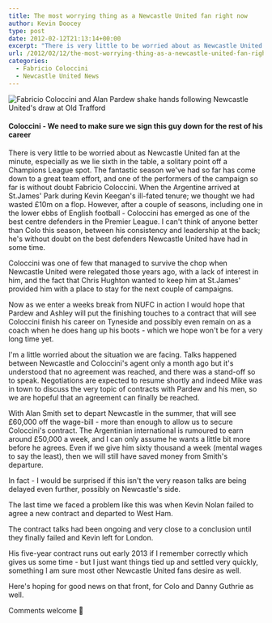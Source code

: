 ```yaml
---
title: The most worrying thing as a Newcastle United fan right now
author: Kevin Doocey
type: post
date: 2012-02-12T21:13:14+00:00
excerpt: "There is very little to be worried about as Newcastle United fan at the minute, especially as we lie sixth in the table, a solitary point off a Champions League spot. The fantastic season we've had.."
url: /2012/02/12/the-most-worrying-thing-as-a-newcastle-united-fan-right-now/
categories:
  - Fabricio Coloccini
  - Newcastle United News
---
```


![Fabricio Coloccini and Alan Pardew shake hands following Newcastle United's draw at Old Trafford](https://www.tynetime.com/wp-content/uploads/2012/02/Fabricio-Coloccini-Newcastle-United.jpg "Fabricio-Coloccini-Newcastle-United")

#### Coloccini - We need to make sure we sign this guy down for the rest of his career

There is very little to be worried about as Newcastle United fan at the minute, especially as we lie sixth in the table, a solitary point off a Champions League spot. The fantastic season we've had so far has come down to a great team effort, and one of the performers of the campaign so far is without doubt Fabricio Coloccini. When the Argentine arrived at St.James' Park during Kevin Keegan's ill-fated tenure; we thought we had wasted £10m on a flop. However, after a couple of seasons, including one in the lower ebbs of English football - Coloccini has emerged as one of the best centre defenders in the Premier League. I can't think of anyone better than Colo this season, between his consistency and leadership at the back; he's without doubt on the best defenders Newcastle United have had in some time.

Coloccini was one of few that managed to survive the chop when Newcastle United were relegated those years ago, with a lack of interest in him, and the fact that Chris Hughton wanted to keep him at St.James' provided him with a place to stay for the next couple of campaigns.

Now as we enter a weeks break from NUFC in action I would hope that Pardew and Ashley will put the finishing touches to a contract that will see Coloccini finish his career on Tyneside and possibly even remain on as a coach when he does hang up his boots - which we hope won't be for a very long time yet.

I'm a little worried about the situation we are facing. Talks happened between Newcastle and Coloccini's agent only a month ago but it's understood that no agreement was reached, and there was a stand-off so to speak. Negotiations are expected to resume shortly and indeed Mike was in town to discuss the very topic of contracts with Pardew and his men, so we are hopeful that an agreement can finally be reached.

With Alan Smith set to depart Newcastle in the summer, that will see £60,000 off the wage-bill - more than enough to allow us to secure Coloccini's contract. The Argentinian international is rumoured to earn around £50,000 a week, and I can only assume he wants a little bit more before he agrees. Even if we give him sixty thousand a week (mental wages to say the least), then we will still have saved money from Smith's departure.

In fact - I would be surprised if this isn't the very reason talks are being delayed even further, possibly on Newcastle's side.

The last time we faced a problem like this was when Kevin Nolan failed to agree a new contract and departed to West Ham.

The contract talks had been ongoing and very close to a conclusion until they finally failed and Kevin left for London.

His five-year contract runs out early 2013 if I remember correctly which gives us some time - but I just want things tied up and settled very quickly, something I am sure most other Newcastle United fans desire as well.

Here's hoping for good news on that front, for Colo and Danny Guthrie as well.

Comments welcome 🙂
